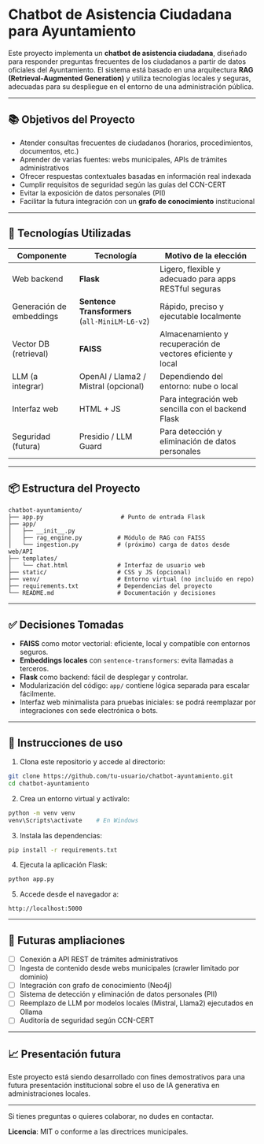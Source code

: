 # Chatbot de Asistencia Ciudadana para Ayuntamiento

Este proyecto implementa un **chatbot de asistencia ciudadana**, diseñado para responder preguntas frecuentes de los ciudadanos a partir de datos oficiales del Ayuntamiento. El sistema está basado en una arquitectura **RAG (Retrieval-Augmented Generation)** y utiliza tecnologías locales y seguras, adecuadas para su despliegue en el entorno de una administración pública.

---

## 📚 Objetivos del Proyecto

- Atender consultas frecuentes de ciudadanos (horarios, procedimientos, documentos, etc.)
- Aprender de varias fuentes: webs municipales, APIs de trámites administrativos
- Ofrecer respuestas contextuales basadas en información real indexada
- Cumplir requisitos de seguridad según las guías del CCN-CERT
- Evitar la exposición de datos personales (PII)
- Facilitar la futura integración con un **grafo de conocimiento** institucional

---

## 🤖 Tecnologías Utilizadas

| Componente | Tecnología | Motivo de la elección |
|------------|------------|-------------------------|
| Web backend | **Flask** | Ligero, flexible y adecuado para apps RESTful seguras |
| Generación de embeddings | **Sentence Transformers** (`all-MiniLM-L6-v2`) | Rápido, preciso y ejecutable localmente |
| Vector DB (retrieval) | **FAISS** | Almacenamiento y recuperación de vectores eficiente y local |
| LLM (a integrar) | OpenAI / Llama2 / Mistral (opcional) | Dependiendo del entorno: nube o local |
| Interfaz web | HTML + JS | Para integración web sencilla con el backend Flask |
| Seguridad (futura) | Presidio / LLM Guard | Para detección y eliminación de datos personales |

---

## 📦 Estructura del Proyecto

```plaintext
chatbot-ayuntamiento/
├── app.py                      # Punto de entrada Flask
├── app/
│   ├── __init__.py
│   ├── rag_engine.py          # Módulo de RAG con FAISS
│   └── ingestion.py           # (próximo) carga de datos desde web/API
├── templates/
│   └── chat.html              # Interfaz de usuario web
├── static/                    # CSS y JS (opcional)
├── venv/                      # Entorno virtual (no incluido en repo)
├── requirements.txt           # Dependencias del proyecto
└── README.md                  # Documentación y decisiones
```

---

## ✅ Decisiones Tomadas

- **FAISS** como motor vectorial: eficiente, local y compatible con entornos seguros.
- **Embeddings locales** con `sentence-transformers`: evita llamadas a terceros.
- **Flask** como backend: fácil de desplegar y controlar.
- Modularización del código: `app/` contiene lógica separada para escalar fácilmente.
- Interfaz web minimalista para pruebas iniciales: se podrá reemplazar por integraciones con sede electrónica o bots.

---

## 📖 Instrucciones de uso

1. Clona este repositorio y accede al directorio:
```bash
git clone https://github.com/tu-usuario/chatbot-ayuntamiento.git
cd chatbot-ayuntamiento
```

2. Crea un entorno virtual y actívalo:
```bash
python -m venv venv
venv\Scripts\activate    # En Windows
```

3. Instala las dependencias:
```bash
pip install -r requirements.txt
```

4. Ejecuta la aplicación Flask:
```bash
python app.py
```

5. Accede desde el navegador a:
```
http://localhost:5000
```

---

## 🔄 Futuras ampliaciones

- [ ] Conexión a API REST de trámites administrativos
- [ ] Ingesta de contenido desde webs municipales (crawler limitado por dominio)
- [ ] Integración con grafo de conocimiento (Neo4j)
- [ ] Sistema de detección y eliminación de datos personales (PII)
- [ ] Reemplazo de LLM por modelos locales (Mistral, Llama2) ejecutados en Ollama
- [ ] Auditoría de seguridad según CCN-CERT

---

## 📈 Presentación futura

Este proyecto está siendo desarrollado con fines demostrativos para una futura presentación institucional sobre el uso de IA generativa en administraciones locales.

---

Si tienes preguntas o quieres colaborar, no dudes en contactar.

**Licencia**: MIT o conforme a las directrices municipales.

